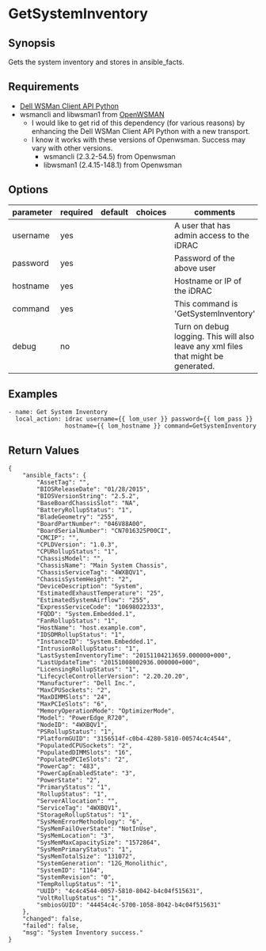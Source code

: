 # GetSystemInventory

## Synopsis

Gets the system inventory and stores in ansible_facts.

## Requirements

* [Dell WSMan Client API Python](https://github.com/hbeatty/dell-wsman-client-api-python)
* wsmancli and libwsman1 from [OpenWSMAN](https://openwsman.github.io/)
  * I would like to get rid of this dependency (for various reasons) by enhancing the Dell WSMan Client API Python with a new transport.
  * I know it works with these versions of Openwsman. Success may vary with other versions.
    * wsmancli (2.3.2-54.5) from Openwsman
    * libwsman1 (2.4.15-148.1) from Openwsman

## Options

| parameter  | required | default | choices   | comments                                  |
| ---------  | -------- | ------- | -------   | --------                                  |
| username   | yes      |         |           | A user that has admin access to the iDRAC |
| password   | yes      |         |           | Password of the above user                |
| hostname   | yes      |         |           | Hostname or IP of the iDRAC               |
| command    | yes      |         |           | This command is 'GetSystemInventory'      |
| debug      | no       |         |           | Turn on debug logging. This will also leave any xml files that might be generated. |

## Examples

```
- name: Get System Inventory
  local_action: idrac username={{ lom_user }} password={{ lom_pass }}
                hostname={{ lom_hostname }} command=GetSystemInventory
```

## Return Values

```
{
    "ansible_facts": {
        "AssetTag": "", 
        "BIOSReleaseDate": "01/28/2015", 
        "BIOSVersionString": "2.5.2", 
        "BaseBoardChassisSlot": "NA", 
        "BatteryRollupStatus": "1", 
        "BladeGeometry": "255", 
        "BoardPartNumber": "046V88A00", 
        "BoardSerialNumber": "CN7016325P00CI", 
        "CMCIP": "", 
        "CPLDVersion": "1.0.3", 
        "CPURollupStatus": "1", 
        "ChassisModel": "", 
        "ChassisName": "Main System Chassis", 
        "ChassisServiceTag": "4WXBQV1", 
        "ChassisSystemHeight": "2", 
        "DeviceDescription": "System", 
        "EstimatedExhaustTemperature": "25", 
        "EstimatedSystemAirflow": "255", 
        "ExpressServiceCode": "10698022333", 
        "FQDD": "System.Embedded.1", 
        "FanRollupStatus": "1", 
        "HostName": "host.example.com", 
        "IDSDMRollupStatus": "1", 
        "InstanceID": "System.Embedded.1", 
        "IntrusionRollupStatus": "1", 
        "LastSystemInventoryTime": "20151104213659.000000+000", 
        "LastUpdateTime": "20151008002936.000000+000", 
        "LicensingRollupStatus": "1", 
        "LifecycleControllerVersion": "2.20.20.20", 
        "Manufacturer": "Dell Inc.", 
        "MaxCPUSockets": "2", 
        "MaxDIMMSlots": "24", 
        "MaxPCIeSlots": "6", 
        "MemoryOperationMode": "OptimizerMode", 
        "Model": "PowerEdge_R720", 
        "NodeID": "4WXBQV1", 
        "PSRollupStatus": "1", 
        "PlatformGUID": "3156514f-c0b4-4280-5810-00574c4c4544", 
        "PopulatedCPUSockets": "2", 
        "PopulatedDIMMSlots": "16", 
        "PopulatedPCIeSlots": "2", 
        "PowerCap": "483", 
        "PowerCapEnabledState": "3", 
        "PowerState": "2", 
        "PrimaryStatus": "1", 
        "RollupStatus": "1", 
        "ServerAllocation": "", 
        "ServiceTag": "4WXBQV1", 
        "StorageRollupStatus": "1", 
        "SysMemErrorMethodology": "6", 
        "SysMemFailOverState": "NotInUse", 
        "SysMemLocation": "3", 
        "SysMemMaxCapacitySize": "1572864", 
        "SysMemPrimaryStatus": "1", 
        "SysMemTotalSize": "131072", 
        "SystemGeneration": "12G_Monolithic", 
        "SystemID": "1164", 
        "SystemRevision": "0", 
        "TempRollupStatus": "1", 
        "UUID": "4c4c4544-0057-5810-8042-b4c04f515631", 
        "VoltRollupStatus": "1", 
        "smbiosGUID": "44454c4c-5700-1058-8042-b4c04f515631"
    }, 
    "changed": false, 
    "failed": false, 
    "msg": "System Inventory success."
}
```

